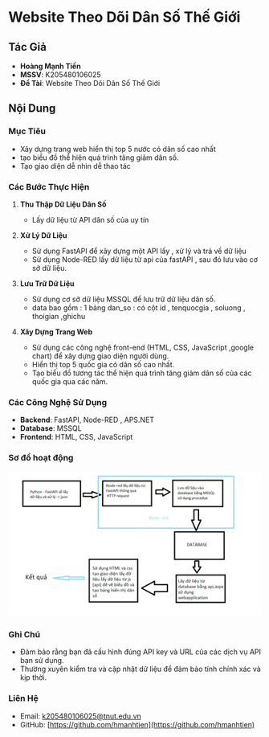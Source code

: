 # Website Theo Dõi Dân Số Thế Giới

## Tác Giả
- **Hoàng Mạnh Tiến**
- **MSSV**: K205480106025
- **Đề Tài**: Website Theo Dõi Dân Số Thế Giới

## Nội Dung
### Mục Tiêu
- Xây dựng trang web hiển thị top 5 nước có dân số cao nhất 
- tạo biểu đồ thể hiện quá trình tăng giảm dân số.
- Tạo giao diện dễ nhìn dễ thao tác

### Các Bước Thực Hiện
1. **Thu Thập Dữ Liệu Dân Số**
    - Lấy dữ liệu từ API dân số của uy tín

2. **Xử Lý Dữ Liệu**
    - Sử dụng FastAPI để xây dựng một API lấy , xử lý và trả về dữ liệu
    - Sử dụng Node-RED lấy dữ liệu từ  api của fastAPI , sau đó lưu vào cơ sở dữ liệu.

3. **Lưu Trữ Dữ Liệu**
    - Sử dụng cơ sở dữ liệu MSSQL để lưu trữ dữ liệu dân số.
    - data bao gồm : 1 bảng dan_so : có cột id , tenquocgia , soluong , thoigian ,ghichu 

4. **Xây Dựng Trang Web**
    - Sử dụng các công nghệ front-end (HTML, CSS, JavaScript ,google chart) để xây dựng giao diện người dùng.
    - Hiển thị top 5 quốc gia có dân số cao nhất.
    - Tạo biểu đồ tương tác thể hiện quá trình tăng giảm dân số của các quốc gia qua các năm.


### Các Công Nghệ Sử Dụng
- **Backend**: FastAPI, Node-RED , APS.NET
- **Database**: MSSQL
- **Frontend**: HTML, CSS, JavaScript

### Sơ đồ hoạt động
![Tên thay thế](https://github.com/HManhTien/DansoTG/blob/master/DansoTG/sodo/sodohoatdong.png)
### Ghi Chú
- Đảm bảo rằng bạn đã cấu hình đúng API key và URL của các dịch vụ API bạn sử dụng.
- Thường xuyên kiểm tra và cập nhật dữ liệu để đảm bảo tính chính xác và kịp thời.

### Liên Hệ
- Email: k205480106025@tnut.edu.vn
- GitHub: [https://github.com/hmanhtien](https://github.com/hmanhtien)
